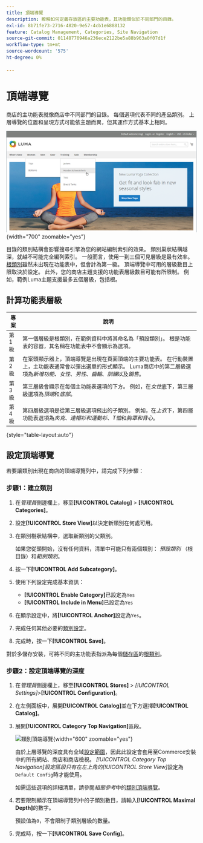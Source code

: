 ```yaml
---
title: 頂端導覽
description: 瞭解如何定義存放區的主要功能表，其功能類似於不同部門的目錄。
exl-id: 8b71fe73-2716-4820-9e57-4cb1e6888132
feature: Catalog Management, Categories, Site Navigation
source-git-commit: 01148770946a236ece2122be5a88b963a0f07d1f
workflow-type: tm+mt
source-wordcount: '575'
ht-degree: 0%

---
```


# 頂端導覽

商店的主功能表就像商店中不同部門的目錄。 每個選項代表不同的產品類別。 上層導覽的位置和呈現方式可能依主題而異，但其運作方式基本上相同。

![上層導覽](./assets/storefront-top-navigation.png){width="700" zoomable="yes"}

目錄的類別結構會影響搜尋引擎為您的網站編制索引的效果。 類別巢狀結構越深，就越不可能完全編列索引。 一般而言，使用一到三個可見層級是最有效率。 [根類別](category-root.md)雖然未出現在功能表中，但會計為第一級。 頂端導覽中可用的層級數目上限取決於設定。 此外，您的商店主題支援的功能表層級數目可能有所限制。 例如，範例Luma主題支援最多五個層級，包括根。

## 計算功能表層級

| 專案 | 說明 |
|--- |--- |
| 第1級 | 第一個層級是根類別，在範例資料中將其命名為「預設類別」。 根是功能表的容器，其名稱在功能表中不會顯示為選項。 |
| 第2級 | 在案頭顯示器上，頂端導覽是出現在頁面頂端的主要功能表。 在行動裝置上，主功能表通常會以彈出選單的形式顯示。 Luma商店中的第二層級選項為&#x200B;_新增功能_、_女性_、_男性_、_齒輪_、_訓練_&#x200B;以及&#x200B;_銷售_。 |
| 第3級 | 第三層級會顯示在每個主功能表選項的下方。 例如，在&#x200B;_女性_&#x200B;底下，第三層級選項為&#x200B;_頂端_&#x200B;和&#x200B;_底部_。 |
| 第4級 | 第四層級選項是從第三層級選項飛出的子類別。 例如，在&#x200B;_上衣_&#x200B;下，第四層功能表選項為&#x200B;_夾克_、_連帽衫和運動衫_、_T恤_&#x200B;和&#x200B;_胸罩和背心_。 |

{style="table-layout:auto"}

## 設定頂端導覽

若要讓類別出現在商店的頂端導覽列中，請完成下列步驟：

### 步驟1：建立類別

1. 在&#x200B;_管理員_&#x200B;側邊欄上，移至&#x200B;**[!UICONTROL Catalog]** > **[!UICONTROL Categories]**。

1. 設定&#x200B;**[!UICONTROL Store View]**&#x200B;以決定新類別在何處可用。

1. 在類別樹狀結構中，選取新類別的父類別。

   如果您從頭開始，沒有任何資料，清單中可能只有兩個類別： _預設類別_ （根目錄）和&#x200B;_範例類別_。

1. 按一下&#x200B;**[!UICONTROL Add Subcategory]**。

1. 使用下列設定完成基本資訊：

   - **[!UICONTROL Enable Category]**&#x200B;已設定為`Yes`
   - **[!UICONTROL Include in Menu]**&#x200B;已設定為`Yes`

1. 在顯示設定中，將&#x200B;**[!UICONTROL Anchor]**&#x200B;設定為`Yes`。

1. 完成任何其他必要的[類別設定](category-create.md)。

1. 完成時，按一下&#x200B;**[!UICONTROL Save]**。

對於多儲存安裝，可將不同的主功能表指派為每個[儲存區](../stores-purchase/stores.md#add-stores)的[根類別](category-root.md)。

### 步驟2：設定頂端導覽的深度

1. 在&#x200B;_管理員_&#x200B;側邊欄上，移至&#x200B;**[!UICONTROL Stores]** > _[!UICONTROL Settings]_>**[!UICONTROL Configuration]**。

1. 在左側面板中，展開&#x200B;**[!UICONTROL Catalog]**&#x200B;並在下方選擇&#x200B;**[!UICONTROL Catalog]**。

1. 展開&#x200B;**[!UICONTROL Category Top Navigation]**&#x200B;區段。

   ![類別頂端導覽](../configuration-reference/catalog/assets/catalog-category-top-navigation.png){width="600" zoomable="yes"}

   由於上層導覽的深度具有全域[設定範圍](../getting-started/websites-stores-views.md#scope-settings)，因此此設定會套用至Commerce安裝中的所有網站、商店和商店檢視。 _[!UICONTROL Category Top Navigation]_設定區段只有在左上角的_[!UICONTROL Store View]_&#x200B;設定為`Default Config`時才能使用。

   如需這些選項的詳細清單，請參閱&#x200B;_組態參考_&#x200B;中的[類別頂端導覽](../configuration-reference/catalog/catalog.md#layered-navigation)。

1. 若要限制顯示在頂端導覽列中的子類別數目，請輸入&#x200B;**[!UICONTROL Maximal Depth]**&#x200B;的數字。

   預設值為`0`，不會限制子類別層級的數量。

1. 完成時，按一下&#x200B;**[!UICONTROL Save Config]**。
